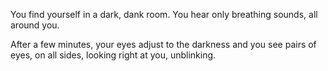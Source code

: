 You find yourself in a dark, dank room. You hear only breathing
sounds, all around you. 

After a few minutes, your eyes adjust to the darkness and you see
pairs of eyes, on all sides, looking right at you, unblinking.
